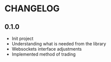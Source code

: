 CHANGELOG
=============

0.1.0
------

* Init project
* Understanding what is needed from the library
* Websockets interface adjustments
* Implemented method of trading
